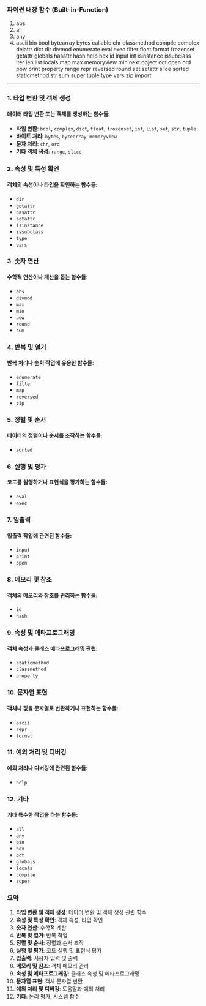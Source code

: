 ### 파이썬 내장 함수 (Built-in-Function)

1. abs
2. all
3. any
4. ascii
   bin
   bool
   bytearray
   bytes
   callable
   chr
   classmethod
   compile
   complex
   delattr
   dict
   dir
   divmod
   enumerate
   eval
   exec
   filter
   float
   format
   frozenset
   getattr
   globals
   hasattr
   hash
   help
   hex
   id
   input
   int
   isinstance
   issubclass
   iter
   len
   list
   locals
   map
   max
   memoryview
   min
   next
   object
   oct
   open
   ord
   pow
   print
   property
   range
   repr
   reversed
   round
   set
   setattr
   slice
   sorted
   staticmethod
   str
   sum
   super
   tuple
   type
   vars
   zip
   import

---

### 1. 타입 변환 및 객체 생성

#### 데이터 타입 변환 또는 객체를 생성하는 함수들:

-   **타입 변환**: `bool`, `complex`, `dict`, `float`, `frozenset`, `int`, `list`, `set`, `str`, `tuple`
-   **바이트 처리**: `bytes`, `bytearray`, `memoryview`
-   **문자 처리**: `chr`, `ord`
-   **기타 객체 생성**: `range`, `slice`

### 2. 속성 및 특성 확인

#### 객체의 속성이나 타입을 확인하는 함수들:

-   `dir`
-   `getattr`
-   `hasattr`
-   `setattr`
-   `isinstance`
-   `issubclass`
-   `type`
-   `vars`

### 3. 숫자 연산

#### 수학적 연산이나 계산을 돕는 함수들:

-   `abs`
-   `divmod`
-   `max`
-   `min`
-   `pow`
-   `round`
-   `sum`

### 4. 반복 및 열거

#### 반복 처리나 순회 작업에 유용한 함수들:

-   `enumerate`
-   `filter`
-   `map`
-   `reversed`
-   `zip`

### 5. 정렬 및 순서

#### 데이터의 정렬이나 순서를 조작하는 함수들:

-   `sorted`

### 6. 실행 및 평가

#### 코드를 실행하거나 표현식을 평가하는 함수들:

-   `eval`
-   `exec`

### 7. 입출력

#### 입출력 작업에 관련된 함수들:

-   `input`
-   `print`
-   `open`

### 8. 메모리 및 참조

#### 객체의 메모리와 참조를 관리하는 함수들:

-   `id`
-   `hash`

### 9. 속성 및 메타프로그래밍

#### 객체 속성과 클래스 메타프로그래밍 관련:

-   `staticmethod`
-   `classmethod`
-   `property`

### 10. 문자열 표현

#### 객체나 값을 문자열로 변환하거나 표현하는 함수들:

-   `ascii`
-   `repr`
-   `format`

### 11. 예외 처리 및 디버깅

#### 예외 처리나 디버깅에 관련된 함수들:

-   `help`

### 12. 기타

#### **기타 특수한 작업을 하는 함수들**:

-   `all`
-   `any`
-   `bin`
-   `hex`
-   `oct`
-   `globals`
-   `locals`
-   `compile`
-   `super`

### 요약

1.  **타입 변환 및 객체 생성**: 데이터 변환 및 객체 생성 관련 함수
2.  **속성 및 특성 확인**: 객체 속성, 타입 확인
3.  **숫자 연산**: 수학적 계산
4.  **반복 및 열거**: 반복 작업
5.  **정렬 및 순서**: 정렬과 순서 조작
6.  **실행 및 평가**: 코드 실행 및 표현식 평가
7.  **입출력**: 사용자 입력 및 출력
8.  **메모리 및 참조**: 객체 메모리 관리
9.  **속성 및 메타프로그래밍**: 클래스 속성 및 메타프로그래밍
10. **문자열 표현**: 객체 문자열 변환
11. **예외 처리 및 디버깅**: 도움말과 예외 처리
12. **기타**: 논리 평가, 시스템 함수
